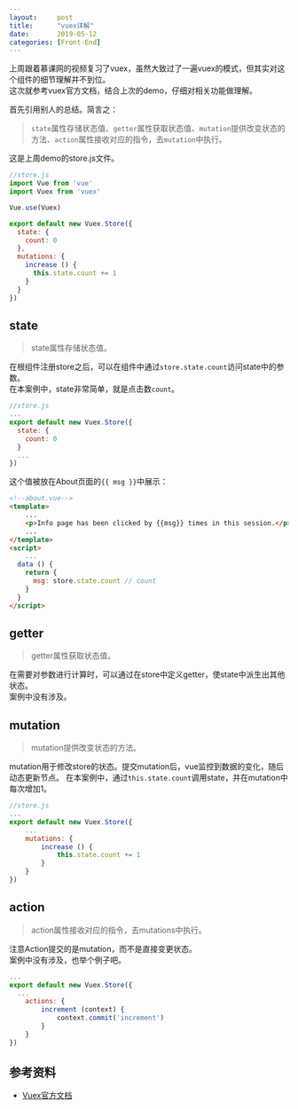 ```yaml
---
layout:     post
title:      "vuex详解"
date:       2019-05-12
categories: [Front-End]
---
```


上周跟着慕课网的视频复习了vuex，虽然大致过了一遍vuex的模式，但其实对这个组件的细节理解并不到位。  
这次就参考vuex官方文档，结合上次的demo，仔细对相关功能做理解。

首先引用别人的总结。简言之：  

> `state`属性存储状态值、`getter`属性获取状态值、`mutation`提供改变状态的方法、`action`属性接收对应的指令，去`mutation`中执行。

<!--more-->

这是上周demo的store.js文件。

```js
//store.js
import Vue from 'vue'
import Vuex from 'vuex'

Vue.use(Vuex)

export default new Vuex.Store({
  state: {
    count: 0
  },
  mutations: {
    increase () {
      this.state.count += 1
    }
  }
})
```

## state

> state属性存储状态值。

在根组件注册store之后，可以在组件中通过`store.state.count`访问state中的参数。  
在本案例中，state非常简单，就是点击数`count`。

```js
//store.js
...
export default new Vuex.Store({
  state: {
    count: 0
  }
  ...
})
```

这个值被放在About页面的`{{ msg }}`中展示：

```html
<!--about.vue-->
<template>
    ...
    <p>Info page has been clicked by {{msg}} times in this session.</p>
    ...
</template>
<script>
    ...
  data () {
    return {
      msg: store.state.count // count
    }
  }
</script>
```

## getter

> getter属性获取状态值。

在需要对参数进行计算时，可以通过在store中定义getter，使state中派生出其他状态。  
案例中没有涉及。

## mutation

> mutation提供改变状态的方法。

mutation用于修改store的状态。提交mutation后，vue监控到数据的变化，随后动态更新节点。
在本案例中，通过`this.state.count`调用state，并在mutation中每次增加1。

```js
//store.js
...
export default new Vuex.Store({
    ...
    mutations: {
        increase () {
            this.state.count += 1
        }
    }
})
```

## action

> action属性接收对应的指令，去mutations中执行。

注意Action提交的是mutation，而不是直接变更状态。  
案例中没有涉及，也举个例子吧。

```js
...
export default new Vuex.Store({
  ...
    actions: {
        increment (context) {
            context.commit('increment')
        }
    }
})
```

## 参考资料

- [Vuex官方文档](https://vuex.vuejs.org/zh/)
